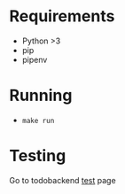 # Requirements

* Python >3
* pip
* pipenv

# Running

* `make run`


# Testing

Go to todobackend [test](https://www.todobackend.com/specs/index.html?http://localhost:5000) page